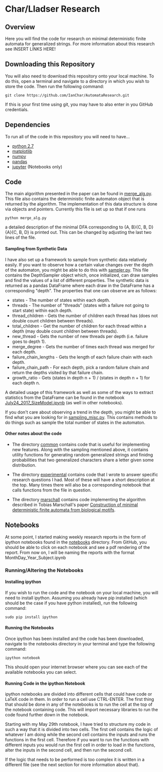 # Char/Lladser Research

## Overview

Here you will find the code for research on minimal deterministic finite automata for generalized strings. For more information about this research see INSERT LINKS HERE!

## Downloading this Repository
You will also need to download this repository onto your local machine. To do
this, open a terminal and navigate to a directory in which you wish to store
the code. Then run the following command:

```
git clone https://github.com/IanChar/AutomataResearch.git
```

If this is your first time using git, you may have to also enter in you GitHub
credentials.

## Dependencies

To run all of the code in this repository you will need to have...

* [python 2.7](https://www.python.org/download/releases/2.7/)
* [matplotlib](https://matplotlib.org/)
* [numpy](http://www.numpy.org/)
* [pandas](https://pandas.pydata.org/)
* [jupyter](http://jupyter.org/) (Notebooks only)

## Code

The main algorithm presented in the paper can be found in [merge_alg.py](./merge_alg.py). This file also contains the deterministic finite automaton object that is returned by the algorithm. The implementation of this data structure is done via objects and pointers. Currently this file is set up so that if one runs

```
python merge_alg.py
```

a detailed description of the minimal DFA corresponding to {A, B}{C, B, D}{A}{C, B, D} is printed out. This can be changed by adjusting the last two lines of the file.

#### Sampling from Synthetic Data

I have also set up a framework to sample from synthetic data relatively easily. If you want to observe how a certain value changes over the depth of the automaton, you might be able to do this with [sampler.py](./common/sampler.py). This file contains the DepthSampler object which, once initialized, can draw samples and find the values of a list of different properties. The synthetic data is returned as a pandas DataFrame where each draw in the DataFrame has a corresponding "depth". The properties that one can observe are as follows:

* states - The number of states within each depth.
* threads - The number of "threads" (states with a failure not going to start state) within each depth.
* thread_children - Gets the number of children each thread has (does not double count children between threads).
* total_children - Get the number of children for each thread within a depth (may double count children between threads).
* new_thread - Gets the number of new threads per depth (i.e. failure goes to depth 1).
* merge_degree - Gets the number of times each thread was merged for each depth.
* failure_chain_lengths - Gets the length of each failure chain with each depth.
* failure_chain_path - For each depth, pick a random failure chain and return the depths visited by that failure chain.
* growth_ratio - Gets (states in depth n + 1) / (states in depth n + 1) for each depth n.

A detailed usage of this framework as well as some of the ways to extract statistics from the DataFrame can be found in the notebook [July24_2017_SizeModel.ipynb](./notebooks/July24_2017_SizeModel.ipynb) (as well in other notebooks).

If you don't care about observing a trend in the depth, you might be able to find what you are looking for in [sampling_misc.py](./common/sampling_misc.py). This contains methods to do things such as sample the total number of states in the automaton.

#### Other notes about the code

* The directory [common](./common) contains code that is useful for implementing new features. Along with the sampling mentioned above, it contains utility functions for generating random generalized strings and finidng probabilities that two generalized characters share a letter given some distribution.

* The directory [experimental](./experimental) contains code that I wrote to answer specific research questions I had. Most of these will have a short description at the top. Many times there will also be a corresponding notebook that calls functions from the file in question.

* The directory [marschall](./marschall) contains code implementing the algorithm described in Tobias Marschall's paper [Construction of minimal deterministic finite automata from biological motifs](https://www.sciencedirect.com/science/article/pii/S0304397510006948).

## Notebooks

At some point, I started making weekly research reports in the form of ipython notebooks
found in the [notebooks](./notebooks) directory. From GitHub, you should be
able to click on each notebook and see a pdf rendering of the report. From now
on, I will be naming the reports with the format MonthDay\_Year\_Subject.ipynb

### Running/Altering the Notebooks

#### Installing ipython
If you wish to run the code and the notebook on your local machine, you will
need to install ipython. Assuming you already have pip installed (which should
be the case if you have python installed), run the following command:

```
sudo pip install ipython
```

#### Running the Notebooks
Once ipython has been installed and the code has been downloaded, navigate to
the notebooks directory in your terminal and type the following command:

```
ipython notebook
```

This should open your internet browser where you can see each of the available
notebooks you can select.

#### Running Code in the ipython Notebook
ipython notebooks are divided into different cells that could have code or
LaTeX code in them. In order to run a cell use CTRL-ENTER. The first thing that
should be done in any of the notebooks is to run the cell at the top of the
notebook containing code. This will import necessary libraries to run the code
found further down in the notebook.

Starting with my May 29th notebook, I have tried to structure my code in such
a way that it is divided into two cells. The first cell contains the logic of
whatever I am doing while the second cell contains the inputs and runs the
functions in the first cell. Therefore if you want to run the functions with
different inputs you would run the first cell in order to load in the functions,
alter the inputs in the second cell, and then run the second cell.

If the logic that needs to be performed is too complex it is written in a
different file (see the next section for more information about that).
